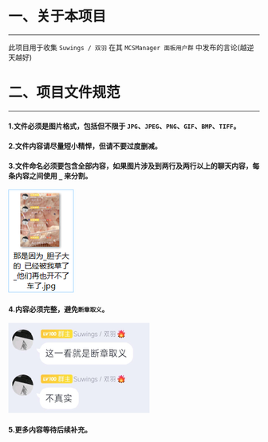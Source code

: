 # 一、关于本项目 

---
此项目用于收集 `Suwings / 双羽` 在其 `MCSManager 面板用户群` 中发布的言论(越逆天越好)


# 二、项目文件规范

---
#### 1.文件必须是图片格式，包括但不限于 `JPG`、`JPEG`、`PNG`、`GIF`、`BMP`、`TIFF`。  
#### 2.文件内容请尽量短小精悍，但请不要过度删减。  
#### 3.文件命名必须要包含全部内容，如果图片涉及到两行及两行以上的聊天内容，每条内容之间使用 `_` 来分割。  
![SuwingsSay - 那是因为_胆子大的_已经被我草了_他们再也开不了车了](./readme/那是因为_胆子大的_已经被我草了_他们再也开不了车了-示例.png "SuwingsSay - 那是因为_胆子大的_已经被我草了_他们再也开不了车了")  
#### 4.内容必须完整，避免`断章取义`。  
![SuwingsSay - 这一看就是断章取义_不真实](./readme/这一看就是断章取义_不真实.png "SuwingsSay - 这一看就是断章取义_不真实")  
#### 5.更多内容等待后续补充。  
